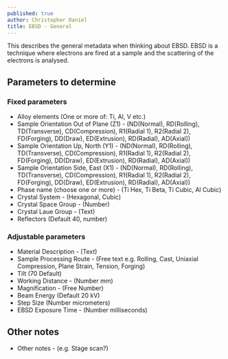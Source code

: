 ```yaml
---
published: true
author: Christopher Daniel
title: EBSD - General
---
```

This describes the general metadata when thinking about EBSD. EBSD is a technique where electrons are fired at a sample and the scattering of the electrons is analysed.

## Parameters to determine

### Fixed parameters
- Alloy elements (One or more of: Ti, Al, V etc.)
- Sample Orientation Out of Plane (Z1) - (ND(Normal), RD(Rolling), TD(Transverse), CD(Compression), R1(Radial 1), R2(Radial 2), FD(Forging), DD(Draw), ED(Extrusion), RD(Radial), AD(Axial))
- Sample Orientation Up, North (Y1) - (ND(Normal), RD(Rolling), TD(Transverse), CD(Compression), R1(Radial 1), R2(Radial 2), FD(Forging), DD(Draw), ED(Extrusion), RD(Radial), AD(Axial))
- Sample Orientation Side, East (X1) - (ND(Normal), RD(Rolling), TD(Transverse), CD(Compression), R1(Radial 1), R2(Radial 2), FD(Forging), DD(Draw), ED(Extrusion), RD(Radial), AD(Axial))
- Phase name (choose one or more) - (Ti Hex, Ti Beta, Ti Cubic, Al Cubic)
- Crystal System - (Hexagonal, Cubic)
- Crystal Space Group - (Number)
- Crystal Laue Group - (Text)
- Reflectors (Default 40, number)

### Adjustable parameters
- Material Description - (Text)
- Sample Processing Route - (Free text e.g. Rolling, Cast, Uniaxial Compression, Plane Strain, Tension, Forging)
- Tilt (70 Default)
- Working Distance - (Number mm) 
- Magnification - (Free Number)
- Beam Energy (Default 20 kV)
- Step Size (Number micrometers)
- EBSD Exposure Time - (Number milliseconds)

## Other notes
- Other notes - (e.g. Stage scan?)

 